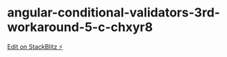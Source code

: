 # angular-conditional-validators-3rd-workaround-5-c-chxyr8

[Edit on StackBlitz ⚡️](https://stackblitz.com/edit/angular-conditional-validators-3rd-workaround-5-c-chxyr8)